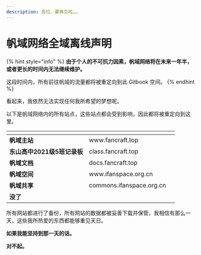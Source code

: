 ```yaml
---
description: 各位，要再见啦……
---
```


# 帆域网络全域离线声明

{% hint style="info" %}
**由于个人的不可抗力因素，帆域网络将在未来一年半，或者更长的时间内无法继续维护。**

这段时间内，所有前往帆域的流量都将被重定向到此 Gitbook 空间。
{% endhint %}

看起来，我依然无法实现任何我所希望的梦想呢。

以下是帆域网络内的所有站点，这些站点都会受到影响，因此都将被重定向到这里。

<table data-view="cards"><thead><tr><th></th><th></th><th></th></tr></thead><tbody><tr><td><strong>帆域主站</strong></td><td>www.fancraft.top</td><td></td></tr><tr><td><strong>东山高中2021级5班记录板</strong></td><td>class.fancraft.top</td><td></td></tr><tr><td><strong>帆域文档</strong></td><td>docs.fancraft.top</td><td></td></tr><tr><td><strong>帆域空间</strong></td><td>www.ifanspace.org.cn</td><td></td></tr><tr><td><strong>帆域共享</strong></td><td>commons.ifanspace.org.cn</td><td></td></tr><tr><td><strong>没了</strong></td><td></td><td></td></tr></tbody></table>

所有网站都进行了备份，所有网站的数据都被妥善下载并保管，我相信有那么一天，这些我所热爱的东西都能够重见天日。

**如果我能坚持到那一天的话。**

**对不起。**
